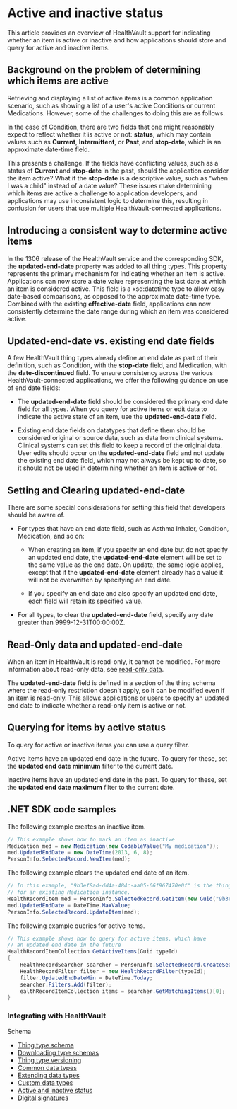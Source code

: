 Active and inactive status
==========================

This article provides an overview of HealthVault support for indicating whether an item is active or inactive and how applications should store and query for active and inactive items.

Background on the problem of determining which items are active
---------------------------------------------------------------

Retrieving and displaying a list of active items is a common application scenario, such as showing a list of a user's active Conditions or current Medications. However, some of the challenges to doing this are as follows.

In the case of Condition, there are two fields that one might reasonably expect to reflect whether it is active or not: **status**, which may contain values such as **Current**, **Intermittent**, or **Past**, and **stop-date**, which is an approximate date-time field.

This presents a challenge. If the fields have conflicting values, such as a status of **Current** and **stop-date** in the past, should the application consider the item active? What if the **stop-date** is a descriptive value, such as "when I was a child" instead of a date value? These issues make determining which items are active a challenge to application developers, and applications may use inconsistent logic to determine this, resulting in confusion for users that use multiple HealthVault-connected applications.

Introducing a consistent way to determine active items
------------------------------------------------------

In the 1306 release of the HealthVault service and the corresponding SDK, the **updated-end-date** property was added to all thing types. This property represents the primary mechanism for indicating whether an item is active. Applications can now store a date value representing the last date at which an item is considered active. This field is a xsd:datetime type to allow easy date-based comparisons, as opposed to the approximate date-time type. Combined with the existing **effective-date** field, applications can now consistently determine the date range during which an item was considered active.

Updated-end-date vs. existing end date fields
---------------------------------------------

A few HealthVault thing types already define an end date as part of their definition, such as Condition, with the **stop-date** field, and Medication, with the **date-discontinued** field. To ensure consistency across the various HealthVault-connected applications, we offer the following guidance on use of end date fields:

-   The **updated-end-date** field should be considered the primary end date field for all types. When you query for active items or edit data to indicate the active state of an item, use the **updated-end-date** field.

-   Existing end date fields on datatypes that define them should be considered original or source data, such as data from clinical systems. Clinical systems can set this field to keep a record of the original data. User edits should occur on the **updated-end-date** field and not update the existing end date field, which may not always be kept up to date, so it should not be used in determining whether an item is active or not.

Setting and Clearing updated-end-date
-------------------------------------

There are some special considerations for setting this field that developers should be aware of.

-   For types that have an end date field, such as Asthma Inhaler, Condition, Medication, and so on:

    -   When creating an item, if you specify an end date but do not specify an updated end date, the **updated-end-date** element will be set to the same value as the end date. On update, the same logic applies, except that if the **updated-end-date** element already has a value it will not be overwritten by specifying an end date.

    -   If you specify an end date and also specify an updated end date, each field will retain its specified value.

-   For all types, to clear the **updated-end-date** field, specify any date greater than <span class="literalValue">9999-12-31T00:00:00Z</span>.

Read-Only data and updated-end-date
-----------------------------------

When an item in HealthVault is read-only, it cannot be modified. For more information about read-only data, see <a href="read-only-data.md" id="PageContent_14097_2">read-only data</a>.

The **updated-end-date** field is defined in a section of the thing schema where the read-only restriction doesn't apply, so it can be modified even if an item is read-only. This allows applications or users to specify an updated end date to indicate whether a read-only item is active or not.

Querying for items by active status
-----------------------------------

To query for active or inactive items you can use a query filter.

Active items have an updated end date in the future. To query for these, set the **updated end date minimum** filter to the current date.

Inactive items have an updated end date in the past. To query for these, set the **updated end date maximum** filter to the current date.

.NET SDK code samples
---------------------

The following example creates an inactive item.

```c#
// This example shows how to mark an item as inactive 
Medication med = new Medication(new CodableValue("My medication"));
med.UpdatedEndDate = new DateTime(2013, 6, 8); 
PersonInfo.SelectedRecord.NewItem(med);
```

The following example clears the updated end date of an item.

```c#
// In this example, "9b3ef8ad-dd4a-484c-aa05-66f967470e0f" is the thing id 
// for an existing Medication instance. 
HealthRecordItem med = PersonInfo.SelectedRecord.GetItem(new Guid("9b3ef8ad-dd4a-484c-aa05-66f967470e0f"));
med.UpdatedEndDate = DateTime.MaxValue;
PersonInfo.SelectedRecord.UpdateItem(med);
```

The following example queries for active items.

```c#
// This example shows how to query for active items, which have 
// an updated end date in the future 
HealthRecordItemCollection GetActiveItems(Guid typeId) 
{    
    HealthRecordSearcher searcher = PersonInfo.SelectedRecord.CreateSearcher();    
    HealthRecordFilter filter = new HealthRecordFilter(typeId);    
    filter.UpdatedEndDateMin = DateTime.Today;     
    searcher.Filters.Add(filter);    
    ealthRecordItemCollection items = searcher.GetMatchingItems()[0];
}
```

### Integrating with HealthVault

Schema

-   <a href="thing-type-schema.md" id="RightRailLinkListSection_14097_8">Thing type schema</a>
-   <a href="downloading-type-schemas.md" id="RightRailLinkListSection_14097_9">Downloading type schemas</a>
-   <a href="thing-type-versioning.md" id="RightRailLinkListSection_14097_10">Thing type versioning</a>
-   <a href="common-data-types.md" id="RightRailLinkListSection_14097_11">Common data types</a>
-   <a href="extending-data-types.md" id="RightRailLinkListSection_14097_12">Extending data types</a>
-   <a href="custom-data-types.md" id="RightRailLinkListSection_14097_13">Custom data types</a>
-   <a href="active-and-inactive-status.md" id="RightRailLinkListSection_14097_14">Active and inactive status</a>
-   <a href="digital-signatures.md" id="RightRailLinkListSection_14097_15">Digital signatures</a>

